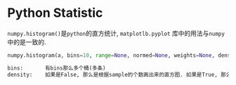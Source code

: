 # Python Statistic

`numpy.histogram()`是`python`的直方统计, `matplotlb.pyplot` 库中的用法与`numpy`中的是一致的.

```python
numpy.histogram(a, bins=10, range=None, normed=None, weights=None, density=None)

bins: 		有bins那么多个桶(多条)
density:	如果是False, 那么是根据sample的个数画出来的直方图. 如果是True, 那么则是这个函数的PDF(probability density function)在这个桶的值. 一个是个数, 一个是值.
    
```

